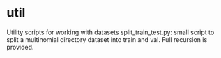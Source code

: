 # util
Utility scripts for working with datasets
split_train_test.py: small script to split a multinomial directory dataset into train and val. Full recursion is provided.
